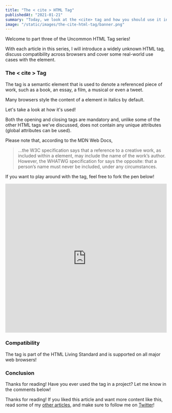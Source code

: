 ```yaml
---
title: "The < cite > HTML Tag"
publishedAt: "2021-01-21"
summary: "Today, we look at the <cite> tag and how you should use it in your projects."
image: "/static/images/the-cite-html-tag/banner.png"
---
```


Welcome to part three of the Uncommon HTML Tag series!

With each article in this series, I will introduce a widely unknown HTML tag, discuss compatibility across browsers and cover some real-world use cases with the element.

### The < cite > Tag

The tag is a semantic element that is used to denote a referenced piece of work, such as a book, an essay, a film, a musical or even a tweet.

Many browsers style the content of a element in italics by default.

Let's take a look at how it's used!

Both the opening and closing tags are mandatory and, unlike some of the other HTML tags we've discussed, does not contain any unique attributes (global attributes can be used).

Please note that, according to the MDN Web Docs,

> ...the W3C specification says that a reference to a creative work, as included within a element, may include the name of the work’s author. However, the WHATWG specification for says the opposite: that a person’s name must never be included, under any circumstances.

If you want to play around with the tag, feel free to fork the pen below!

<iframe height="465" style="width: 100%;" scrolling="no" title="The cite HTML Tag" src="https://codepen.io/braydoncoyer/embed/yLaqPoY?height=265&theme-id=light&default-tab=css,result" frameborder="no" loading="lazy" allowtransparency="true" allowfullscreen="true">
  See the Pen <a href='https://codepen.io/braydoncoyer/pen/yLaqPoY'>The cite HTML Tag</a> by Braydon Coyer
  (<a href='https://codepen.io/braydoncoyer'>@braydoncoyer</a>) on <a href='https://codepen.io'>CodePen</a>.
</iframe>

### Compatibility

The tag is part of the HTML Living Standard and is supported on all major web browsers!

### Conclusion

Thanks for reading! Have you ever used the tag in a project? Let me know in the comments below!

Thanks for reading! If you liked this article and want more content like this, read some of my [other articles](https://braydoncoyer.dev/blog), and make sure to follow me on [Twitter](https://twitter.com/BraydonCoyer)!
